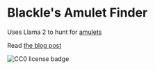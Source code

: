 # Blackle's Amulet Finder

Uses Llama 2 to hunt for [amulets](https://www.robinsloan.com/special/amulet/definition/)

Read [the blog post](https://suricrasia.online/blog/making-amulets-with-llama/)

![CC0 license badge](https://licensebuttons.net/p/zero/1.0/88x31.png)